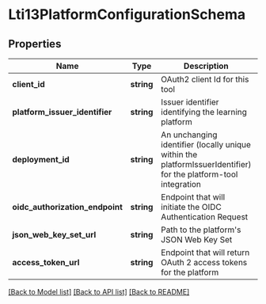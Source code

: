 # Lti13PlatformConfigurationSchema

## Properties
Name | Type | Description | Notes
------------ | ------------- | ------------- | -------------
**client_id** | **string** | OAuth2 client Id for this tool | 
**platform_issuer_identifier** | **string** | Issuer identifier identifying the learning platform | 
**deployment_id** | **string** | An unchanging identifier (locally unique within the platformIssuerIdentifier) for the platform-tool integration | 
**oidc_authorization_endpoint** | **string** | Endpoint that will initiate the OIDC Authentication Request | 
**json_web_key_set_url** | **string** | Path to the platform&#39;s JSON Web Key Set | 
**access_token_url** | **string** | Endpoint that will return OAuth 2 access tokens for the platform | [optional] 

[[Back to Model list]](../README.md#documentation-for-models) [[Back to API list]](../README.md#documentation-for-api-endpoints) [[Back to README]](../README.md)


